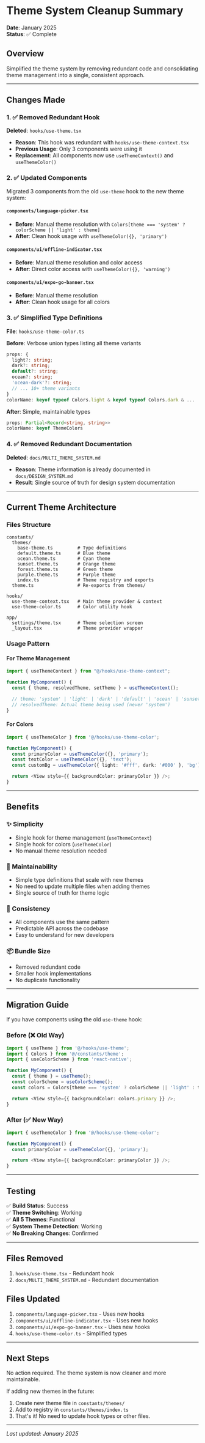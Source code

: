 # Theme System Cleanup Summary

**Date**: January 2025  
**Status**: ✅ Complete

## Overview

Simplified the theme system by removing redundant code and consolidating theme
management into a single, consistent approach.

---

## Changes Made

### 1. ✅ Removed Redundant Hook

**Deleted**: `hooks/use-theme.tsx`

- **Reason**: This hook was redundant with `hooks/use-theme-context.tsx`
- **Previous Usage**: Only 3 components were using it
- **Replacement**: All components now use `useThemeContext()` and
  `useThemeColor()`

### 2. ✅ Updated Components

Migrated 3 components from the old `use-theme` hook to the new theme system:

#### `components/language-picker.tsx`

- **Before**: Manual theme resolution with
  `Colors[theme === 'system' ? colorScheme || 'light' : theme]`
- **After**: Clean hook usage with `useThemeColor({}, 'primary')`

#### `components/ui/offline-indicator.tsx`

- **Before**: Manual theme resolution and color access
- **After**: Direct color access with `useThemeColor({}, 'warning')`

#### `components/ui/expo-go-banner.tsx`

- **Before**: Manual theme resolution
- **After**: Clean hook usage for all colors

### 3. ✅ Simplified Type Definitions

**File**: `hooks/use-theme-color.ts`

**Before**: Verbose union types listing all theme variants

```typescript
props: {
  light?: string;
  dark?: string;
  default?: string;
  ocean?: string;
  'ocean-dark'?: string;
  // ... 10+ theme variants
}
colorName: keyof typeof Colors.light & keyof typeof Colors.dark & ...
```

**After**: Simple, maintainable types

```typescript
props: Partial<Record<string, string>>
colorName: keyof ThemeColors
```

### 4. ✅ Removed Redundant Documentation

**Deleted**: `docs/MULTI_THEME_SYSTEM.md`

- **Reason**: Theme information is already documented in `docs/DESIGN_SYSTEM.md`
- **Result**: Single source of truth for design system documentation

---

## Current Theme Architecture

### Files Structure

```
constants/
  themes/
    base-theme.ts         # Type definitions
    default.theme.ts      # Blue theme
    ocean.theme.ts        # Cyan theme
    sunset.theme.ts       # Orange theme
    forest.theme.ts       # Green theme
    purple.theme.ts       # Purple theme
    index.ts              # Theme registry and exports
  theme.ts                # Re-exports from themes/

hooks/
  use-theme-context.tsx   # Main theme provider & context
  use-theme-color.ts      # Color utility hook

app/
  settings/theme.tsx      # Theme selection screen
  _layout.tsx             # Theme provider wrapper
```

### Usage Pattern

#### For Theme Management

```typescript
import { useThemeContext } from "@/hooks/use-theme-context";

function MyComponent() {
  const { theme, resolvedTheme, setTheme } = useThemeContext();

  // theme: 'system' | 'light' | 'dark' | 'default' | 'ocean' | 'sunset' | 'forest' | 'purple'
  // resolvedTheme: Actual theme being used (never 'system')
}
```

#### For Colors

```typescript
import { useThemeColor } from '@/hooks/use-theme-color';

function MyComponent() {
  const primaryColor = useThemeColor({}, 'primary');
  const textColor = useThemeColor({}, 'text');
  const customBg = useThemeColor({ light: '#fff', dark: '#000' }, 'bg');

  return <View style={{ backgroundColor: primaryColor }} />;
}
```

---

## Benefits

### ✨ Simplicity

- Single hook for theme management (`useThemeContext`)
- Single hook for colors (`useThemeColor`)
- No manual theme resolution needed

### 🔧 Maintainability

- Simple type definitions that scale with new themes
- No need to update multiple files when adding themes
- Single source of truth for theme logic

### 🎯 Consistency

- All components use the same pattern
- Predictable API across the codebase
- Easy to understand for new developers

### 📦 Bundle Size

- Removed redundant code
- Smaller hook implementations
- No duplicate functionality

---

## Migration Guide

If you have components using the old `use-theme` hook:

### Before (❌ Old Way)

```typescript
import { useTheme } from '@/hooks/use-theme';
import { Colors } from '@/constants/theme';
import { useColorScheme } from 'react-native';

function MyComponent() {
  const { theme } = useTheme();
  const colorScheme = useColorScheme();
  const colors = Colors[theme === 'system' ? colorScheme || 'light' : theme];

  return <View style={{ backgroundColor: colors.primary }} />;
}
```

### After (✅ New Way)

```typescript
import { useThemeColor } from '@/hooks/use-theme-color';

function MyComponent() {
  const primaryColor = useThemeColor({}, 'primary');

  return <View style={{ backgroundColor: primaryColor }} />;
}
```

---

## Testing

✅ **Build Status**: Success  
✅ **Theme Switching**: Working  
✅ **All 5 Themes**: Functional  
✅ **System Theme Detection**: Working  
✅ **No Breaking Changes**: Confirmed

---

## Files Removed

1. `hooks/use-theme.tsx` - Redundant hook
2. `docs/MULTI_THEME_SYSTEM.md` - Redundant documentation

## Files Updated

1. `components/language-picker.tsx` - Uses new hooks
2. `components/ui/offline-indicator.tsx` - Uses new hooks
3. `components/ui/expo-go-banner.tsx` - Uses new hooks
4. `hooks/use-theme-color.ts` - Simplified types

---

## Next Steps

No action required. The theme system is now cleaner and more maintainable.

If adding new themes in the future:

1. Create new theme file in `constants/themes/`
2. Add to registry in `constants/themes/index.ts`
3. That's it! No need to update hook types or other files.

---

_Last updated: January 2025_

